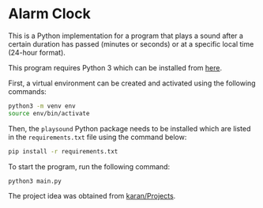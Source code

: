 # Alarm Clock
This is a Python implementation for a program that plays a sound after a certain duration has passed (minutes or seconds) or at a specific local time (24-hour format).

This program requires Python 3 which can be installed from [here](https://www.python.org/downloads/).

First, a virtual environment can be created and activated using the following commands:

```bash
python3 -m venv env
source env/bin/activate
```

Then, the `playsound` Python package needs to be installed which are listed in the `requirements.txt` file using the command below:
```bash
pip install -r requirements.txt
```

To start the program, run the following command:
```bash
python3 main.py
```
The project idea was obtained from [karan/Projects](https://github.com/karan/Projects#numbers).
